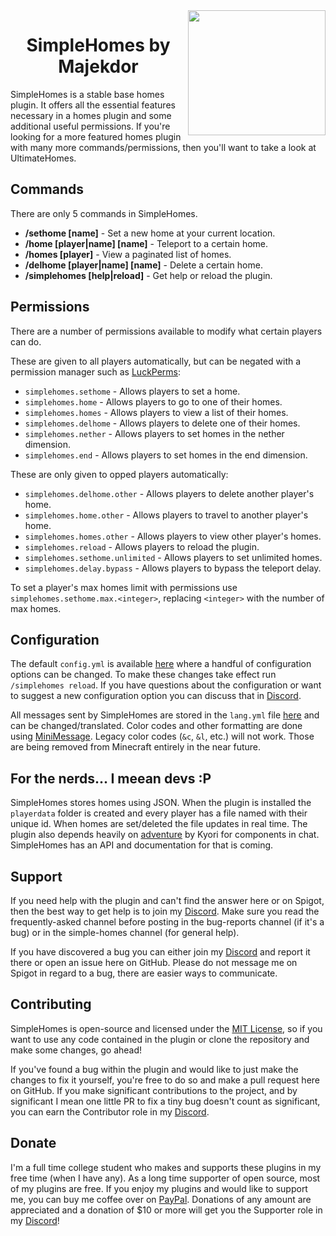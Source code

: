 <img align="right" src="https://github.com/Majekdor/SimpleHomes/blob/master/img/logo.png?raw=true" height="200" width="220">
<h1 align="center">SimpleHomes by Majekdor</h1>

SimpleHomes is a stable base homes plugin. It offers all the essential features necessary in a homes plugin and some additional useful permissions. If you're looking for a more featured homes plugin with many more commands/permissions, then you'll want to take a look at UltimateHomes.

## Commands

There are only 5 commands in SimpleHomes.
- **/sethome [name]** - Set a new home at your current location.
- **/home [player|name] [name]** - Teleport to a certain home.
- **/homes [player]** - View a paginated list of homes.
- **/delhome [player|name] [name]** - Delete a certain home.
- **/simplehomes [help|reload]** - Get help or reload the plugin.

## Permissions

There are a number of permissions available to modify what certain players can do.

These are given to all players automatically, but can be negated with a permission manager such as [LuckPerms](https://github.com/lucko/LuckPerms):
- `simplehomes.sethome` - Allows players to set a home.
- `simplehomes.home` - Allows players to go to one of their homes.
- `simplehomes.homes` - Allows players to view a list of their homes.
- `simplehomes.delhome` - Allows players to delete one of their homes.
- `simplehomes.nether` - Allows players to set homes in the nether dimension.
- `simplehomes.end` - Allows players to set homes in the end dimension.

These are only given to opped players automatically:
- `simplehomes.delhome.other` - Allows players to delete another player's home.
- `simplehomes.home.other` - Allows players to travel to another player's home.
- `simplehomes.homes.other` - Allows players to view other player's homes.
- `simplehomes.reload` - Allows players to reload the plugin.
- `simplehomes.sethome.unlimited` - Allows players to set unlimited homes.
- `simplehomes.delay.bypass` - Allows players to bypass the teleport delay.

To set a player's max homes limit with permissions use `simplehomes.sethome.max.<integer>`, replacing `<integer>` with the number of max homes.

## Configuration

The default `config.yml` is available [here](https://github.com/Majekdor/SimpleHomes/blob/master/src/main/resources/config.yml) where a handful of configuration options can be changed. To make these changes take effect run `/simplehomes reload`. If you have questions about the configuration or want to suggest a new configuration option you can discuss that in [Discord](https://discord.majek.dev).

All messages sent by SimpleHomes are stored in the `lang.yml` file [here](https://github.com/Majekdor/SimpleHomes/blob/master/src/main/resources/lang.yml) and can be changed/translated. Color codes and other formatting are done using [MiniMessage](https://docs.adventure.kyori.net/minimessage.html#the-components). Legacy color codes (`&c`, `&l`, etc.) will not work. Those are being removed from Minecraft entirely in the near future.

## For the nerds... I meean devs :P

SimpleHomes stores homes using JSON. When the plugin is installed the `playerdata` folder is created and every player has a file named with their unique id. When homes are set/deleted the file updates in real time. The plugin also depends heavily on [adventure](https://github.com/KyoriPowered/adventure) by Kyori for components in chat. SimpleHomes has an API and documentation for that is coming.

## Support

If you need help with the plugin and can't find the answer here or on Spigot, then the best way to get help is to join my [Discord](https://discord.gg/CGgvDUz). Make sure you read the frequently-asked channel before posting in the bug-reports channel (if it's a bug) or in the simple-homes channel (for general help).

If you have discovered a bug you can either join my [Discord](https://discord.gg/CGgvDUz) and report it there or open an issue here on GitHub. Please do not message me on Spigot in regard to a bug, there are easier ways to communicate.


## Contributing

SimpleHomes is open-source and licensed under the [MIT License](https://github.com/Majekdor/SimpleHomes/blob/main/LICENSE), so if you want to use any code contained in the plugin or clone the repository and make some changes, go ahead!

If you've found a bug within the plugin and would like to just make the changes to fix it yourself, you're free to do so and make a pull request here on GitHub. If you make significant contributions to the project, and by significant I mean one little PR to fix a tiny bug doesn't count as significant, you can earn the Contributor role in my [Discord](https://discord.gg/CGgvDUz).


## Donate

I'm a full time college student who makes and supports these plugins in my free time (when I have any). As a long time supporter of open source, most of my plugins are free. If you enjoy my plugins and would like to support me, you can buy me coffee over on  [PayPal](https://paypal.com/paypalme/majekdor). Donations of any amount are appreciated and a donation of $10 or more will get you the Supporter role in my [Discord](https://discord.gg/CGgvDUz)!
